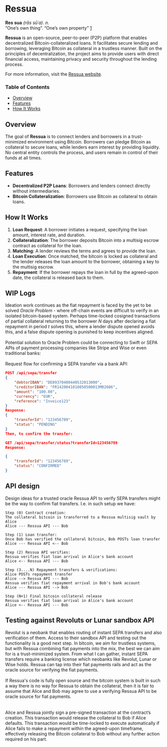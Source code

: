 # Ressua 
**Res sua** *(rās sū´a)*. *n.*  
“One’s own thing”. “One’s own property” [1]

**Ressua** is an open-source, peer-to-peer (P2P) platform that enables decentralized Bitcoin-collateralized loans. It facilitates secure lending and borrowing, leveraging Bitcoin as collateral in a trustless manner. Built on the principles of decentralization, the project aims to provide users with direct financial access, maintaining privacy and security throughout the lending process.

For more information, visit the [Ressua website](https://www.ressua.com).

### Table of Contents

- [Overview](#overview)
- [Features](#features)
- [How It Works](#how-it-works)

## Overview

The goal of **Ressua** is to connect lenders and borrowers in a trust-minimized environment using Bitcoin. Borrowers can pledge Bitcoin as collateral to secure loans, while lenders earn interest by providing liquidity. No central entity controls the process, and users remain in control of their funds at all times.

## Features

- **Decentralized P2P Loans**: Borrowers and lenders connect directly without intermediaries.
- **Bitcoin Collateralization**: Borrowers use Bitcoin as collateral to obtain loans.

## How It Works

1. **Loan Request**: A borrower initiates a request, specifying the loan amount, interest rate, and duration.
2. **Collateralization**: The borrower deposits Bitcoin into a multisig escrow contract as collateral for the loan.
3. **Matching**: A lender reviews the terms and agrees to provide the loan.
4. **Loan Execution**: Once matched, the bitcoin is locked as collateral and the lender releases the loan amount to the borrower, obtaining a key to the multisig escrow.
5. **Repayment**:
If the borrower repays the loan in full by the agreed-upon date, the collateral is released back to them.

## WIP Logs
Ideation work continues as the fiat repayment is faced by the yet to be solved *Oracle Problem* - where off-chain events are difficult to verify in an isolated bitcoin-based system. Perhaps time-locked cosigned transactions of partial collateral returning to the borrower *N* days after declaring a fiat repayment in period *t* solves this, where a lender dispute opened avoids this, and a false dispute opening is punished to keep incentives aligned.   
\
Potential solution to Oracle Problem could be connecting to Swift or SEPA APIs of payment processing companies like Stripe and Wise or even traditional banks:
\
\
Request flow for confirming a SEPA transfer via a bank API:
```json
POST /api/sepa/transfer
{
    "debtorIBAN": "DE89370400440532013000",
    "creditorIBAN": "FR1420041010050500013M02606",
    "amount": "100.00",
    "currency": "EUR",
    "reference": "Invoice123"
}
Response:
{
    "transferId": "123456789",
    "status": "PENDING"
}
Then, to confirm the transfer:

GET /api/sepa/transfer/status?transferId=123456789
Response:

{
    "transferId": "123456789",
    "status": "CONFIRMED"
}
```

## API design 
Design ideas for a trusted oracle Ressua API to verify SEPA transfers might be the way to confirm fiat transfers.
I.e. in such setup we have: 
```
Step (0) Contract creation:
The collateral bitcoin is transferred to a Ressua multisig vault by Alice 
Alice --- Ressua API --- Bob 
```
```
Step (1) Loan transfer:
Once Bob has verified the collateral bitcoin, Bob POSTs loan transfer
Alice --- Ressua API <-- Bob 
```
```
Step (2) Ressua API verifies:
Ressua verifies fiat loan arrival in Alice's bank account 
Alice <-- Ressua API --- Bob 
```
```
Step (3....N) Repayment transfers & verifications:
Alice POSTs repayment transfer
Alice --> Ressua API --- Bob
Ressua verifies fiat repayment arrival in Bob's bank account 
Alice --- Ressua API --> Bob 
```
```
Step (N+1) Final bitcoin collateral release
Ressua verifies fiat loan arrival in Alice's bank account 
Alice <-- Ressua API --- Bob 
```

## Testing against Revoluts or Lunar sandbox API
Revolut is a neobank that enables routing of instant SEPA transfers and also verification of them.
Access to their sandbox API and testing out the functionality is a good next step. In bitcoin, we aim for trustless systems, but with Ressua combining fiat payments into the mix, the best we can aim for is a trust-minimized system. From what I can gather, instant SEPA transfers require a banking license which neobanks like Revolut, Lunar or Wise holds. Ressua can tap into their fiat payments rails and act as the oracle source for verifying the fiat payments. 
\
\
If Ressua's code is fully open source and the bitcoin system is built in such a way there is no way for Ressua to obtain the collateral, then it is fair to assume that Alice and Bob may agree to use a verifying Ressua API to be oracle source for fiat payments.   
\
\
Alice and Ressua jointly sign a pre-signed transaction at the contract’s creation. This transaction would release the collateral to Bob if Alice defaults.
This transaction would be time-locked to execute automatically if Alice fails to make a repayment within the agreed-upon timeframe, effectively releasing the Bitcoin collateral to Bob without any further action required on his part.


[1]: https://www.oxfordreference.com/display/10.1093/acref/9780195369380.001.0001/acref-9780195369380-e-1846 "Oxford Reference"